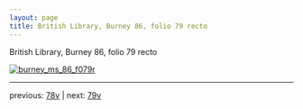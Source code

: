 ```yaml
---
layout: page
title: British Library, Burney 86, folio 79 recto
---
```


British Library, Burney 86, folio 79 recto

[![burney_ms_86_f079r](http://www.homermultitext.org/iipsrv?IIIF=/project/homer/pyramidal/deepzoom/bl/burney86imgs/v1/burney_ms_86_f079r.tif/full/800,/0/default.jpg)](http://www.homermultitext.org/ict2/?urn=urn:cite2:bl:burney86imgs.v1:burney_ms_86_f079r) 

---

previous:  [78v](../78v/) | next: [79v](../79v/)